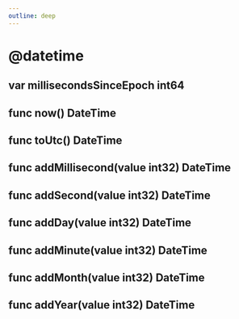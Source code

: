 ```yaml
---
outline: deep
---
```


# @datetime

## var millisecondsSinceEpoch int64

## func now() DateTime

## func toUtc() DateTime

## func addMillisecond(value int32) DateTime

## func addSecond(value int32) DateTime

## func addDay(value int32) DateTime

## func addMinute(value int32) DateTime

## func addMonth(value int32) DateTime

## func addYear(value int32) DateTime

